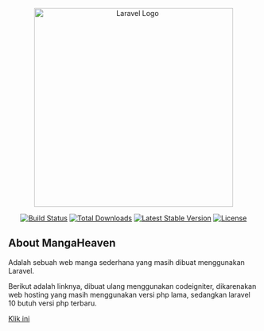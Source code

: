 <p align="center"><a href="https://laravel.com" target="_blank"><img src="https://raw.githubusercontent.com/laravel/art/master/logo-lockup/5%20SVG/2%20CMYK/1%20Full%20Color/laravel-logolockup-cmyk-red.svg" width="400" alt="Laravel Logo"></a></p>

<p align="center">
<a href="https://github.com/laravel/framework/actions"><img src="https://github.com/laravel/framework/workflows/tests/badge.svg" alt="Build Status"></a>
<a href="https://packagist.org/packages/laravel/framework"><img src="https://img.shields.io/packagist/dt/laravel/framework" alt="Total Downloads"></a>
<a href="https://packagist.org/packages/laravel/framework"><img src="https://img.shields.io/packagist/v/laravel/framework" alt="Latest Stable Version"></a>
<a href="https://packagist.org/packages/laravel/framework"><img src="https://img.shields.io/packagist/l/laravel/framework" alt="License"></a>
</p>

<h2>About MangaHeaven</h2>

<p>
Adalah sebuah web manga sederhana yang masih
dibuat menggunakan Laravel.
</p>
<p>
Berikut adalah linknya, dibuat ulang menggunakan
codeigniter, dikarenakan web hosting yang masih
menggunakan versi php lama, sedangkan laravel 10
butuh versi php terbaru.
</p>

<a href="https://mangaheavenbd.000webhostapp.com/">Klik ini</a>
